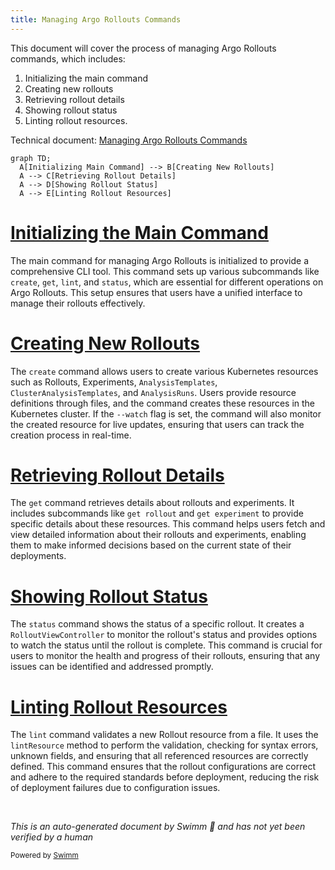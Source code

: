 ```yaml
---
title: Managing Argo Rollouts Commands
---
```

This document will cover the process of managing Argo Rollouts commands, which includes:

1. Initializing the main command
2. Creating new rollouts
3. Retrieving rollout details
4. Showing rollout status
5. Linting rollout resources.

Technical document: <SwmLink doc-title="Managing Argo Rollouts Commands">[Managing Argo Rollouts Commands](/.swm/managing-argo-rollouts-commands.losv28z9.sw.md)</SwmLink>

```mermaid
graph TD;
  A[Initializing Main Command] --> B[Creating New Rollouts]
  A --> C[Retrieving Rollout Details]
  A --> D[Showing Rollout Status]
  A --> E[Linting Rollout Resources]
```

# [Initializing the Main Command](http://localhost:5001/repos/Z2l0aHViJTNBJTNBaW50dWl0LWFyZ28tcm9sbG91dHMtZGVtbyUzQSUzQVN3aW1tLURlbW8=/docs/losv28z9#managing-argo-rollouts-commands)

The main command for managing Argo Rollouts is initialized to provide a comprehensive CLI tool. This command sets up various subcommands like <SwmToken path="utils/ingress/wrapper.go" pos="507:9:9" line-data="func (w *IngressWrap) create(ctx context.Context, namespace string, ingress *v1.Ingress, opts metav1.CreateOptions) (*Ingress, error) {">`create`</SwmToken>, <SwmToken path="utils/ingress/wrapper.go" pos="454:9:9" line-data="func (w *IngressWrap) get(ctx context.Context, namespace, name string, opts metav1.GetOptions) (*Ingress, error) {">`get`</SwmToken>, `lint`, and <SwmToken path="pkg/kubectl-argo-rollouts/cmd/list/rollloutinfo.go" pos="27:1:1" line-data="	status       string">`status`</SwmToken>, which are essential for different operations on Argo Rollouts. This setup ensures that users have a unified interface to manage their rollouts effectively.

# [Creating New Rollouts](http://localhost:5001/repos/Z2l0aHViJTNBJTNBaW50dWl0LWFyZ28tcm9sbG91dHMtZGVtbyUzQSUzQVN3aW1tLURlbW8=/docs/losv28z9#creating-kubernetes-resources)

The <SwmToken path="utils/ingress/wrapper.go" pos="507:9:9" line-data="func (w *IngressWrap) create(ctx context.Context, namespace string, ingress *v1.Ingress, opts metav1.CreateOptions) (*Ingress, error) {">`create`</SwmToken> command allows users to create various Kubernetes resources such as Rollouts, Experiments, <SwmToken path="pkg/client/listers/rollouts/v1alpha1/analysistemplate.go" pos="35:1:1" line-data="	AnalysisTemplates(namespace string) AnalysisTemplateNamespaceLister">`AnalysisTemplates`</SwmToken>, <SwmToken path="pkg/apis/rollouts/validation/validation_references.go" pos="38:1:1" line-data="	ClusterAnalysisTemplates []*v1alpha1.ClusterAnalysisTemplate">`ClusterAnalysisTemplates`</SwmToken>, and <SwmToken path="pkg/client/listers/rollouts/v1alpha1/analysisrun.go" pos="35:1:1" line-data="	AnalysisRuns(namespace string) AnalysisRunNamespaceLister">`AnalysisRuns`</SwmToken>. Users provide resource definitions through files, and the command creates these resources in the Kubernetes cluster. If the `--watch` flag is set, the command will also monitor the created resource for live updates, ensuring that users can track the creation process in real-time.

# [Retrieving Rollout Details](http://localhost:5001/repos/Z2l0aHViJTNBJTNBaW50dWl0LWFyZ28tcm9sbG91dHMtZGVtbyUzQSUzQVN3aW1tLURlbW8=/docs/losv28z9#retrieving-rollout-details)

The <SwmToken path="utils/ingress/wrapper.go" pos="454:9:9" line-data="func (w *IngressWrap) get(ctx context.Context, namespace, name string, opts metav1.GetOptions) (*Ingress, error) {">`get`</SwmToken> command retrieves details about rollouts and experiments. It includes subcommands like <SwmToken path="utils/ingress/wrapper.go" pos="454:9:9" line-data="func (w *IngressWrap) get(ctx context.Context, namespace, name string, opts metav1.GetOptions) (*Ingress, error) {">`get`</SwmToken>` `<SwmToken path="test/fixtures/common.go" pos="62:1:1" line-data="	rollout *unstructured.Unstructured">`rollout`</SwmToken> and <SwmToken path="utils/ingress/wrapper.go" pos="454:9:9" line-data="func (w *IngressWrap) get(ctx context.Context, namespace, name string, opts metav1.GetOptions) (*Ingress, error) {">`get`</SwmToken>` experiment` to provide specific details about these resources. This command helps users fetch and view detailed information about their rollouts and experiments, enabling them to make informed decisions based on the current state of their deployments.

# [Showing Rollout Status](http://localhost:5001/repos/Z2l0aHViJTNBJTNBaW50dWl0LWFyZ28tcm9sbG91dHMtZGVtbyUzQSUzQVN3aW1tLURlbW8=/docs/losv28z9#showing-rollout-status)

The <SwmToken path="pkg/kubectl-argo-rollouts/cmd/list/rollloutinfo.go" pos="27:1:1" line-data="	status       string">`status`</SwmToken> command shows the status of a specific rollout. It creates a <SwmToken path="pkg/kubectl-argo-rollouts/viewcontroller/viewcontroller.go" pos="55:2:2" line-data="type RolloutViewController struct {">`RolloutViewController`</SwmToken> to monitor the rollout's status and provides options to watch the status until the rollout is complete. This command is crucial for users to monitor the health and progress of their rollouts, ensuring that any issues can be identified and addressed promptly.

# [Linting Rollout Resources](http://localhost:5001/repos/Z2l0aHViJTNBJTNBaW50dWl0LWFyZ28tcm9sbG91dHMtZGVtbyUzQSUzQVN3aW1tLURlbW8=/docs/losv28z9#linting-rollout-resources)

The `lint` command validates a new Rollout resource from a file. It uses the <SwmToken path="pkg/kubectl-argo-rollouts/cmd/lint/lint.go" pos="67:9:9" line-data="func (l *LintOptions) lintResource(path string) error {">`lintResource`</SwmToken> method to perform the validation, checking for syntax errors, unknown fields, and ensuring that all referenced resources are correctly defined. This command ensures that the rollout configurations are correct and adhere to the required standards before deployment, reducing the risk of deployment failures due to configuration issues.

&nbsp;

*This is an auto-generated document by Swimm 🌊 and has not yet been verified by a human*

<SwmMeta version="3.0.0" repo-id="Z2l0aHViJTNBJTNBaW50dWl0LWFyZ28tcm9sbG91dHMtZGVtbyUzQSUzQVN3aW1tLURlbW8=" repo-name="intuit-argo-rollouts-demo"><sup>Powered by [Swimm](/)</sup></SwmMeta>
